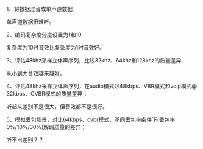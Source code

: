 1、将数据混音成单声道数据

单声道数据很难听。

2、编码复杂度分度设置为1和10

复杂度为10时音效比复杂度为1时音效好。

3、评估48khz采样立体声序列，比较32khz、64khz和128khz的质量差异

从小到大音效越来越好。

4、评估48khz采样立体声序列，在audio模式@48kbps、VBR模式和voip模式@ 32kbps、CVBR模式的质量差异；

听起来差别不是很大，但音效都不是很好。

5、模拟丢包场景，对比64kbps、cvbr模式、不同丢包率条件下(丢包率: 0%/10%/30%)解码质量的差异；

听不出差别？？
